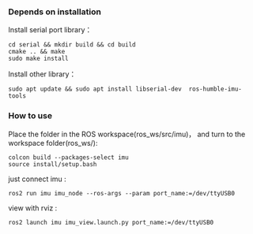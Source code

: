 ### Depends on installation

Install serial port library：

    cd serial && mkdir build && cd build
    cmake .. && make
    sudo make install

Install other library：    

    sudo apt update && sudo apt install libserial-dev  ros-humble-imu-tools

### How to use

Place the folder in the ROS workspace(ros_ws/src/imu)， and turn to the workspace folder(ros_ws/):

    colcon build --packages-select imu  
    source install/setup.bash

just connect imu :

    ros2 run imu imu_node --ros-args --param port_name:=/dev/ttyUSB0

view with rviz :

    ros2 launch imu imu_view.launch.py port_name:=/dev/ttyUSB0

